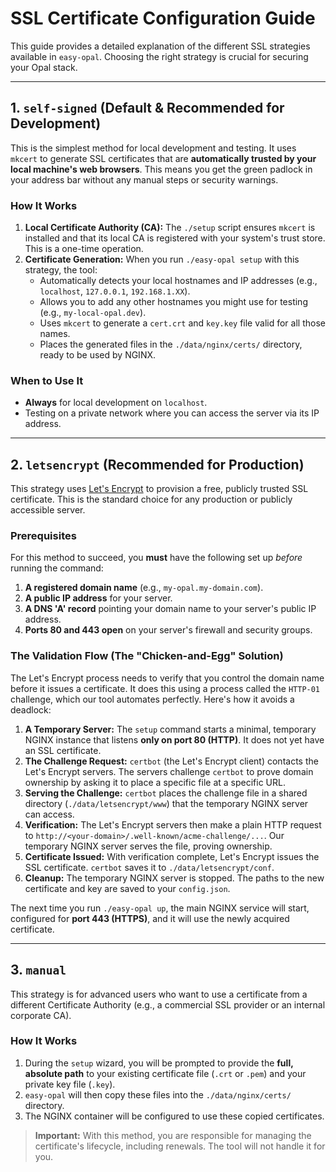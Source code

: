 # SSL Certificate Configuration Guide

This guide provides a detailed explanation of the different SSL strategies available in `easy-opal`. Choosing the right strategy is crucial for securing your Opal stack.

---

## 1. `self-signed` (Default & Recommended for Development)

This is the simplest method for local development and testing. It uses `mkcert` to generate SSL certificates that are **automatically trusted by your local machine's web browsers**. This means you get the green padlock in your address bar without any manual steps or security warnings.

### How It Works

1.  **Local Certificate Authority (CA):** The `./setup` script ensures `mkcert` is installed and that its local CA is registered with your system's trust store. This is a one-time operation.
2.  **Certificate Generation:** When you run `./easy-opal setup` with this strategy, the tool:
    -   Automatically detects your local hostnames and IP addresses (e.g., `localhost`, `127.0.0.1`, `192.168.1.XX`).
    -   Allows you to add any other hostnames you might use for testing (e.g., `my-local-opal.dev`).
    -   Uses `mkcert` to generate a `cert.crt` and `key.key` file valid for all those names.
    -   Places the generated files in the `./data/nginx/certs/` directory, ready to be used by NGINX.

### When to Use It

-   **Always** for local development on `localhost`.
-   Testing on a private network where you can access the server via its IP address.

---

## 2. `letsencrypt` (Recommended for Production)

This strategy uses [Let's Encrypt](https://letsencrypt.org/) to provision a free, publicly trusted SSL certificate. This is the standard choice for any production or publicly accessible server.

### Prerequisites

For this method to succeed, you **must** have the following set up *before* running the command:

1.  **A registered domain name** (e.g., `my-opal.my-domain.com`).
2.  **A public IP address** for your server.
3.  **A DNS 'A' record** pointing your domain name to your server's public IP address.
4.  **Ports 80 and 443 open** on your server's firewall and security groups.

### The Validation Flow (The "Chicken-and-Egg" Solution)

The Let's Encrypt process needs to verify that you control the domain name before it issues a certificate. It does this using a process called the `HTTP-01` challenge, which our tool automates perfectly. Here's how it avoids a deadlock:

1.  **A Temporary Server:** The `setup` command starts a minimal, temporary NGINX instance that listens **only on port 80 (HTTP)**. It does not yet have an SSL certificate.
2.  **The Challenge Request:** `certbot` (the Let's Encrypt client) contacts the Let's Encrypt servers. The servers challenge `certbot` to prove domain ownership by asking it to place a specific file at a specific URL.
3.  **Serving the Challenge:** `certbot` places the challenge file in a shared directory (`./data/letsencrypt/www`) that the temporary NGINX server can access.
4.  **Verification:** The Let's Encrypt servers then make a plain HTTP request to `http://<your-domain>/.well-known/acme-challenge/...`. Our temporary NGINX server serves the file, proving ownership.
5.  **Certificate Issued:** With verification complete, Let's Encrypt issues the SSL certificate. `certbot` saves it to `./data/letsencrypt/conf`.
6.  **Cleanup:** The temporary NGINX server is stopped. The paths to the new certificate and key are saved to your `config.json`.

The next time you run `./easy-opal up`, the main NGINX service will start, configured for **port 443 (HTTPS)**, and it will use the newly acquired certificate.

---

## 3. `manual`

This strategy is for advanced users who want to use a certificate from a different Certificate Authority (e.g., a commercial SSL provider or an internal corporate CA).

### How It Works

1.  During the `setup` wizard, you will be prompted to provide the **full, absolute path** to your existing certificate file (`.crt` or `.pem`) and your private key file (`.key`).
2.  `easy-opal` will then copy these files into the `./data/nginx/certs/` directory.
3.  The NGINX container will be configured to use these copied certificates.

> **Important:** With this method, you are responsible for managing the certificate's lifecycle, including renewals. The tool will not handle it for you. 